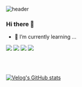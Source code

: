 ![header](https://capsule-render.vercel.app/api?type=waving&height=200&text=HIt&fontAlign=70)

### Hi there 👋

<!--
**ekkk1126/ekkk1126** is a ✨ _special_ ✨ repository because its `README.md` (this file) appears on your GitHub profile.

Here are some ideas to get you started:

- 🔭 I’m currently working on ...

- 👯 I’m looking to collaborate on ...
- 🤔 I’m looking for help with ...
- 💬 Ask me about ...
- 📫 How to reach me: ...
- 😄 Pronouns: ...
- ⚡ Fun fact: ...

-->


- 🌱 I’m currently learning ...
<div>
<img src="https://img.shields.io/badge/#E34F26?style=flat-square&logo=HTML5&logoColor=white"/>
<img src="https://img.shields.io/badge/#1572B6?style=flat-square&logo=CSS3&logoColor=white"/>
<img src="https://img.shields.io/badge/#F7DF1E?style=flat-square&logo=javascript&logoColor=white"/>
<img src="https://img.shields.io/badge/#61DAFB?style=flat-square&logo=react&logoColor=white"/>
</div>  

<br /><br />


  [![Velog's GitHub stats](https://velog-readme-stats.vercel.app/api?name=ekkk1126)](https://velog.io/@ekkk)

